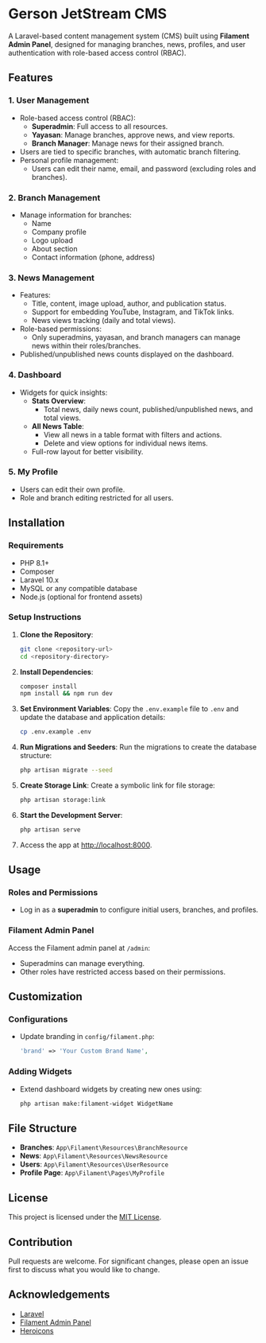 # Gerson JetStream CMS

A Laravel-based content management system (CMS) built using **Filament Admin Panel**, designed for managing branches, news, profiles, and user authentication with role-based access control (RBAC).

## Features

### 1. **User Management**
- Role-based access control (RBAC):
  - **Superadmin**: Full access to all resources.
  - **Yayasan**: Manage branches, approve news, and view reports.
  - **Branch Manager**: Manage news for their assigned branch.
- Users are tied to specific branches, with automatic branch filtering.
- Personal profile management:
  - Users can edit their name, email, and password (excluding roles and branches).

### 2. **Branch Management**
- Manage information for branches:
  - Name
  - Company profile
  - Logo upload
  - About section
  - Contact information (phone, address)

### 3. **News Management**
- Features:
  - Title, content, image upload, author, and publication status.
  - Support for embedding YouTube, Instagram, and TikTok links.
  - News views tracking (daily and total views).
- Role-based permissions:
  - Only superadmins, yayasan, and branch managers can manage news within their roles/branches.
- Published/unpublished news counts displayed on the dashboard.

### 4. **Dashboard**
- Widgets for quick insights:
  - **Stats Overview**:
    - Total news, daily news count, published/unpublished news, and total views.
  - **All News Table**:
    - View all news in a table format with filters and actions.
    - Delete and view options for individual news items.
  - Full-row layout for better visibility.

### 5. **My Profile**
- Users can edit their own profile.
- Role and branch editing restricted for all users.

## Installation

### Requirements
- PHP 8.1+
- Composer
- Laravel 10.x
- MySQL or any compatible database
- Node.js (optional for frontend assets)

### Setup Instructions

1. **Clone the Repository**:
   ```bash
   git clone <repository-url>
   cd <repository-directory>
   ```

2. **Install Dependencies**:
   ```bash
   composer install
   npm install && npm run dev
   ```

3. **Set Environment Variables**:
   Copy the `.env.example` file to `.env` and update the database and application details:
   ```bash
   cp .env.example .env
   ```

4. **Run Migrations and Seeders**:
   Run the migrations to create the database structure:
   ```bash
   php artisan migrate --seed
   ```

5. **Create Storage Link**:
   Create a symbolic link for file storage:
   ```bash
   php artisan storage:link
   ```

6. **Start the Development Server**:
   ```bash
   php artisan serve
   ```

7. Access the app at [http://localhost:8000](http://localhost:8000).

## Usage

### Roles and Permissions
- Log in as a **superadmin** to configure initial users, branches, and profiles.

### Filament Admin Panel
Access the Filament admin panel at `/admin`:
- Superadmins can manage everything.
- Other roles have restricted access based on their permissions.

## Customization

### Configurations
- Update branding in `config/filament.php`:
  ```php
  'brand' => 'Your Custom Brand Name',
  ```

### Adding Widgets
- Extend dashboard widgets by creating new ones using:
  ```bash
  php artisan make:filament-widget WidgetName
  ```

## File Structure
- **Branches**: `App\Filament\Resources\BranchResource`
- **News**: `App\Filament\Resources\NewsResource`
- **Users**: `App\Filament\Resources\UserResource`
- **Profile Page**: `App\Filament\Pages\MyProfile`

## License
This project is licensed under the [MIT License](LICENSE).

## Contribution
Pull requests are welcome. For significant changes, please open an issue first to discuss what you would like to change.

## Acknowledgements
- [Laravel](https://laravel.com/)
- [Filament Admin Panel](https://filamentphp.com/)
- [Heroicons](https://heroicons.com/)